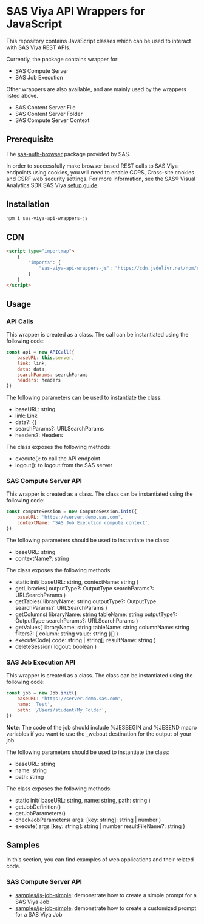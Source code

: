 # SAS Viya API Wrappers for JavaScript

This repository contains JavaScript classes which can be used to interact with SAS Viya REST APIs.

Currently, the package contains wrapper for:

-   SAS Compute Server
-   SAS Job Execution

Other wrappers are also available, and are mainly used by the wrappers listed above.

-   SAS Content Server File
-   SAS Content Server Folder
-   SAS Compute Server Context

## Prerequisite

The [sas-auth-browser](https://github.com/sassoftware/sas-viya-sdk-js/blob/main/sdk/sas-auth-browser/README.md) package provided by SAS.

In order to successfully make browser based REST calls to SAS Viya endpoints using cookies, you will need to enable CORS, Cross-site cookies and CSRF web security settings. For more information, see the SAS® Visual Analytics SDK SAS Viya [setup guide](https://developer.sas.com/sdk/va/docs/guides/viya-setup/).

## Installation

```bash
npm i sas-viya-api-wrappers-js
```

## CDN

```html
<script type="importmap">
    {
        "imports": {
            "sas-viya-api-wrappers-js": "https://cdn.jsdelivr.net/npm/sas-viya-api-wrappers-js@latest/dist/sas-viya-api-wrappers-js.js"
        }
    }
</script>
```

## Usage

### API Calls

This wrapper is created as a class. The call can be instantiated using the following code:

```js
const api = new APICall({
    baseURL: this.server,
    link: link,
    data: data,
    searchParams: searchParams
    headers: headers
})
```

The following parameters can be used to instantiate the class:

-   baseURL: string
-   link: Link
-   data?: {}
-   searchParams?: URLSearchParams
-   headers?: Headers

The class exposes the following methods:

-   execute(): to call the API endpoint
-   logout(): to logout from the SAS server

### SAS Compute Server API

This wrapper is created as a class. The class can be instantiated using the following code:

```js
const computeSession = new ComputeSession.init({
    baseURL: 'https://server.demo.sas.com',
    contextName: 'SAS Job Execution compute context',
})
```

The following parameters should be used to instantiate the class:

-   baseURL: string
-   contextName?: string

The class exposes the following methods:

-   static init(
    baseURL: string,
    contextName: string
    )
-   getLibraries(
    outputType?: OutputType
    searchParams?: URLSearchParams
    )
-   getTables(
    libraryName: string
    outputType?: OutputType
    searchParams?: URLSearchParams
    )
-   getColumns(
    libraryName: string
    tableName: string
    outputType?: OutputType
    searchParams?: URLSearchParams
    )
-   getValues(
    libraryName: string
    tableName: string
    columnName: string
    filters?: {
    column: string
    value: string
    }[]
    )
-   executeCode(
    code: string | string[]
    resultName: string
    )
-   deleteSession(
    logout: boolean
    )

### SAS Job Execution API

This wrapper is created as a class. The class can be instantiated using the following code:

```js
const job = new Job.init({
    baseURL: 'https://server.demo.sas.com',
    name: 'Test',
    path: '/Users/student/My Folder',
})
```

**Note**: The code of the job should include %JESBEGIN and %JESEND macro variables if you want to use the \_webout destination for the output of your job.

The following parameters should be used to instantiate the class:

-   baseURL: string
-   name: string
-   path: string

The class exposes the following methods:

-   static init(
    baseURL: string,
    name: string,
    path: string
    )
-   getJobDefinition()
-   getJobParameters()
-   checkJobParameters(
    args: [key: string]: string | number
    )
-   execute(
    args [key: string]: string | number
    resultFileName?: string
    )

## Samples

In this section, you can find examples of web applications and their related code.

### SAS Compute Server API

-   [samples/js-job-simple](samples/js-job-simple): demonstrate how to create a simple prompt for a SAS Viya Job
-   [samples/js-job-simple](samples/js-job-avanced): demonstrate how to create a customized prompt for a SAS Viya Job
